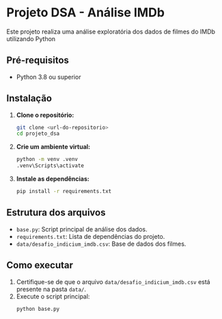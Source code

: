 # Projeto DSA - Análise IMDb

Este projeto realiza uma análise exploratória dos dados de filmes do IMDb utilizando Python

## Pré-requisitos

- Python 3.8 ou superior

## Instalação

1. **Clone o repositório:**
   ```sh
   git clone <url-do-repositorio>
   cd projeto_dsa
   ```

2. **Crie um ambiente virtual:**
   ```sh
   python -m venv .venv
   .venv\Scripts\activate
   ```

3. **Instale as dependências:**
   ```sh
   pip install -r requirements.txt
   ```

## Estrutura dos arquivos

- `base.py`: Script principal de análise dos dados.
- `requirements.txt`: Lista de dependências do projeto.
- `data/desafio_indicium_imdb.csv`: Base de dados dos filmes.

## Como executar

1. Certifique-se de que o arquivo `data/desafio_indicium_imdb.csv` está presente na pasta `data/`.
2. Execute o script principal:
   ```sh
   python base.py
   ```

